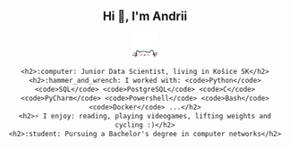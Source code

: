 <div align="center">
    <h2>Hi 👋, I'm Andrii</h2>
    <p align="center">
         <img src="cat.webp" width="50"/>
    </p>

    <h2>:computer: Junior Data Scientist, living in Košice SK</h2>
    <h2>:hammer_and_wrench: I worked with: <code>Python</code> <code>SQL</code> <code>PostgreSQL</code> <code>C</code> <code>PyCharm</code> <code>Powershell</code> <code>Bash</code> <code>Docker</code> ...</h2>
    <h2>⚡ I enjoy: reading, playing videogames, lifting weights and cycling :)</h2>
    <h2>:student: Pursuing a Bachelor's degree in computer networks</h2>
</div>
